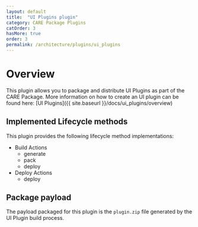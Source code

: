 ```yaml
---
layout: default
title:  "UI Plugins plugin"
category: CARE Package Plugins
catOrder: 3
hasMore: true
order: 3
permalink: /architecture/plugins/ui_plugins
---
```

# Overview
This plugin allows you to package and distribute UI Plugins as part of the CARE Package. More information on how to create an UI plugin can be found here: [UI Plugins]({{ site.baseurl }}/docs/ui_plugins/overview)

## Implemented Lifecycle methods
This plugin provides the following lifecycle method implementations:
* Build Actions
  * generate
  * pack
  * deploy
* Deploy Actions
  * deploy

## Package payload
The payload packaged for this plugin is the `plugin.zip` file generated by the UI Plugin build process.